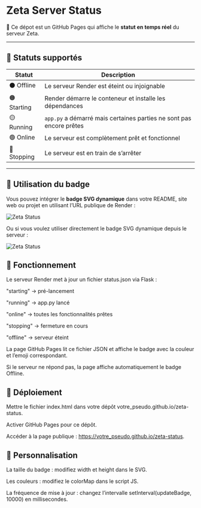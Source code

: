# Zeta Server Status

🚀 Ce dépot est un GitHub Pages qui affiche le **statut en temps réel** du serveur Zeta.

---

## 🔹 Statuts supportés

| Statut       | Description |
|-------------|------------|
| ⚫ Offline   | Le serveur Render est éteint ou injoignable |
| 🟠 Starting | Render démarre le conteneur et installe les dépendances | (indisponnible pour le moment)
| 🟡 Running  | `app.py` a démarré mais certaines parties ne sont pas encore prêtes |
| 🟢 Online   | Le serveur est complètement prêt et fonctionnel |
| 🔴 Stopping | Le serveur est en train de s’arrêter |

---

## 🔹 Utilisation du badge
Vous pouvez intégrer le **badge SVG dynamique** dans votre README, site web ou projet en utilisant l’URL publique de Render :  

![Zeta Status](https://wewennjr.github.io/zeta-status)

Ou si vous voulez utiliser directement le badge SVG dynamique depuis le serveur :

![Zeta Status](https://zeta.onrender.com/apiv1/server/badge/status)


## 🔹 Fonctionnement
Le serveur Render met à jour un fichier status.json via Flask :

"starting" → pré-lancement

"running" → app.py lancé

"online" → toutes les fonctionnalités prêtes

"stopping" → fermeture en cours

"offline" → serveur éteint

La page GitHub Pages lit ce fichier JSON et affiche le badge avec la couleur et l’emoji correspondant.

Si le serveur ne répond pas, la page affiche automatiquement le badge Offline.


## 🔹 Déploiement
Mettre le fichier index.html dans votre dépôt votre_pseudo.github.io/zeta-status.

Activer GitHub Pages pour ce dépôt.

Accéder à la page publique : https://votre_pseudo.github.io/zeta-status.


## 🔹 Personnalisation
La taille du badge : modifiez width et height dans le SVG.

Les couleurs : modifiez le colorMap dans le script JS.

La fréquence de mise à jour : changez l’intervalle setInterval(updateBadge, 10000) en millisecondes.
